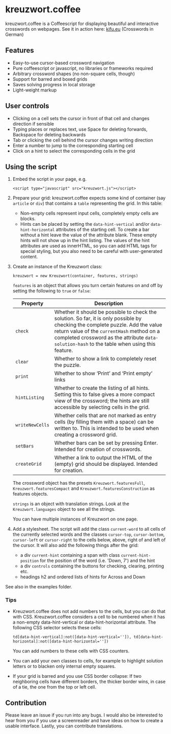 # kreuzwort.coffee

kreuzwort.coffee is a Coffeescript for displaying beautiful and interactive crosswords on webpages. See it in action here: [kifu.eu](http://kifu.eu) (Crosswords in German)

## Features

* Easy-to-use cursor-based crossword navigation
* Pure coffeescript or javascript, no libraries or frameworks required
* Arbitrary crossword shapes (no non-square cells, though)
* Support for barred and boxed grids
* Saves solving progress in local storage
* Light-weight markup

## User controls

* Clicking on a cell sets the cursor in front of that cell and changes direction if sensible
* Typing places or replaces text, use Space for deleting forwards, Backspace for deleting backwards
* Tab or clicking the cell behind the cursor changes writing direction
* Enter a number to jump to the corresponding starting cell
* Click on a hint to select the corresponding cells in the grid

## Using the script

1. Embed the script in your page, e.g.

       <script type="javascript" src="kreuzwort.js"></script>

2. Prepare your grid: kreuzwort.coffee expects some kind of container (say `article` or `div`) that contains a `table` representing the grid. In this table:
   - Non-empty cells represent input cells, completely empty cells are blocks.
   - Hints can be placed by setting the `data-hint-vertical` and/or `data-hint-horizontal` attributes of the starting cell. To create a bar without a hint leave the value of the attribute blank. These empty hints will not show up in the hint listing. The values of the hint attributes are used as innerHTML, so you can add HTML tags for special styling, but you also need to be careful with user-generated content.

3. Create an instance of the Kreuzwort class:

       kreuzwort = new Kreuzwort(container, features, strings)
    
   `features` is an object that allows you turn certain features on and off by setting the following to `true` or `false`:
   
   Property | Description
   ---------|------------
   `check` | Whether it should be possible to check the solution. So far, it is only possible by checking the complete puzzle. Add the value return value of the `currentHash` method on a completed crossword as the attribute `data-solution-hash` to the table when using this feature.
   `clear` | Whether to show a link to completely reset the puzzle.
   `print` | Whether to show ‘Print’ and ‘Print empty’ links
   `hintListing` | Whether to create the listing of all hints. Setting this to false gives a more compact view of the crossword; the hints are still accessible by selecting cells in the grid.
   `writeNewCells` | Whether cells that are not marked as entry cells (by filling them with a space) can be written to. This is intended to be used when creating a crossword grid.
   `setBars` | Whether bars can be set by pressing Enter. Intended for creation of crosswords.
   `createGrid` | Whether a link to output the HTML of the (empty) grid should be displayed. Intended for creation.
   
   The crossword object has the presets `Kreuzwort.featuresFull`, `Kreuzwort.featuresCompact` and `Kreuzwort.featuresConstruction` as features objects.
   
   `strings` is an object with translation strings. Look at the `Kreuzwort.languages` object to see all the strings.
   
   You can have multiple instances of Kreuzwort on one page.

4. Add a stylesheet. The script will add the class `current-word` to all cells of the currently selected words and the classes `cursor-top`, `cursor-bottom`, `cursor-left` or `cursor-right` to the cells below, above, right of and left of the cursor. It will also add the following things after the grid:
   - a div `current-hint` containing a span with class `current-hint-position` for the position of the word (i.e. 'Down, 7') and the hint
   - a div `controls` containing the buttons for checking, clearing, printing etc.
   - headings h2 and ordered lists of hints for Across and Down

See also in the examples folder.

### Tips

- Kreuzwort.coffee does not add numbers to the cells, but you can do that with CSS. Kreuzwort.coffee considers a cell to be numbered when it has a non-empty data-hint-vertical or data-hint-horizontal attribute. The following CSS selector selects these cells:

      td[data-hint-vertical]:not([data-hint-vertical='']), td[data-hint-horizontal]:not([data-hint-horizontal=''])

  You can add numbers to these cells with CSS counters.

- You can add your own classes to cells, for example to highlight solution letters or to blacken only internal empty squares.

- If your grid is barred and you use CSS border collapse: If two neighboring cells have different borders, the thicker border wins, in case of a tie, the one from the top or left cell.

## Contribution

Please leave an issue if you run into any bugs. I would also be interested to hear from you if you use a screenreader and have ideas on how to create a usable interface. Lastly, you can contribute translations.
